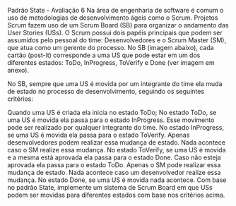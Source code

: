 Padrão State - Avaliação 6
Na área de engenharia de software é comum o uso de metodologias de desenvolvimento ágeis como o Scrum. Projetos Scrum fazem uso de um Scrum Board (SB) para organizar o andamento das User Stories (USs). O Scrum possui dois papéis principais que podem ser assumidos pelo pessoal do time: Desenvolvedores e o Scrum Master (SM), que atua como um gerente do processo. No SB (imagem abaixo), cada cartão (post-it) corresponde a uma US que pode estar em um dos diferentes estados: ToDo, InProgress, ToVerify e Done (ver imagem em anexo).

No SB, sempre que uma US é movida por um integrante do time ela muda de estado no processo de desenvolvimento, seguindo os seguintes critérios:

Quando uma US é criada ela inicia no estado ToDo;
No estado ToDo, se uma US é movida ela passa para o estado InProgress.
Esse movimento pode ser realizado por qualquer integrante do time.
No estado InProgress, se uma US é movida ela passa para o estado ToVerify.
Apenas desenvolvedores podem realizar essa mudança de estado. Nada acontece caso o SM realize essa mudança.
No estado ToVerify, se uma US é movida e a mesma está aprovada ela passa para o estado Done. Caso não esteja aprovada ela passa para o estado ToDo.
Apenas o SM pode realizar essa mudança de estado. Nada acontece caso um desenvolvedor realize essa mudança.
No estado Done, se uma US é movida nada acontece.
Com base no padrão State, implemente um sistema de Scrum Board em que USs podem ser movidas para diferentes estados com base nos critérios acima.